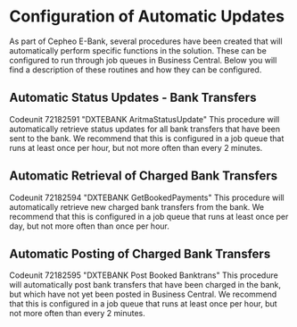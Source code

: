 # Configuration of Automatic Updates
As part of Cepheo E-Bank, several procedures have been created that will automatically perform specific functions in the solution. These can be configured to run through job queues in Business Central. Below you will find a description of these routines and how they can be configured.
## Automatic Status Updates - Bank Transfers
Codeunit 72182591 "DXTEBANK AritmaStatusUpdate"
This procedure will automatically retrieve status updates for all bank transfers that have been sent to the bank. We recommend that this is configured in a job queue that runs at least once per hour, but not more often than every 2 minutes.
## Automatic Retrieval of Charged Bank Transfers
Codeunit 72182594 "DXTEBANK GetBookedPayments"
This procedure will automatically retrieve new charged bank transfers from the bank. We recommend that this is configured in a job queue that runs at least once per day, but not more often than once per hour.
## Automatic Posting of Charged Bank Transfers
Codeunit 72182595 "DXTEBANK Post Booked Banktrans"
This procedure will automatically post bank transfers that have been charged in the bank, but which have not yet been posted in Business Central. We recommend that this is configured in a job queue that runs at least once per hour, but not more often than every 2 minutes.
